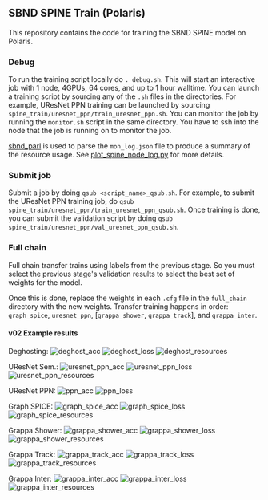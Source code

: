 ## SBND SPINE Train (Polaris)

This repository contains the code for training the SBND SPINE model on Polaris.

### Debug
To run the training script locally do `. debug.sh`. This will start an interactive job with 1 node, 4GPUs, 64 cores, and up to 1 hour walltime. You can launch a training script by sourcing any of the `.sh` files in the directories. For example, UResNet PPN training can be launched by sourcing `spine_train/uresnet_ppn/train_uresnet_ppn.sh`. You can monitor the job by running the `monitor.sh` script in the same directory. You have to ssh into the node that the job is running on to monitor the job.

[sbnd_parl](https://github.com/SBN-ALCF/sbnd_parsl/tree/main) is used to parse the `mon_log.json` file to produce a summary of the resource usage. See [plot_spine_node_log.py](https://github.com/SBN-ALCF/sbnd_parsl/blob/main/tools/plot_spine_node_log.py) for more details.

### Submit job
Submit a job by doing `qsub <script_name>_qsub.sh`. For example, to submit the UResNet PPN training job, do `qsub spine_train/uresnet_ppn/train_uresnet_ppn_qsub.sh`. Once training is done, you can submit the validation script by doing `qsub spine_train/uresnet_ppn/val_uresnet_ppn_qsub.sh`.

### Full chain
Full chain transfer trains using labels from the previous stage. So you must select the previous stage's validation results to select the best set of weights for the model.

Once this is done, replace the weights in each `.cfg` file in the `full_chain` directory with the new weights. Transfer training happens in order: `graph_spice`, `uresnet_ppn`, [`grappa_shower`, `grappa_track`], and `grappa_inter`.

#### v02 Example results

Deghosting:
![deghost_acc](./figures/deghost_accuracy.png)
![deghost_loss](./figures/deghost_loss.png)
![deghost_resources](./figures/deghost_resource_usage.png)

UResNet Sem.:
![uresnet_ppn_acc](./figures/uresnet_ppn_accuracy.png)
![uresnet_ppn_loss](./figures/uresnet_ppn_loss.png)
![uresnet_ppn_resources](./figures/uresnet_ppn_resource_usage.png)

UResNet PPN:
![ppn_acc](./figures/ppn_accuracy.png)
![ppn_loss](./figures/ppn_loss.png)

Graph SPICE:
![graph_spice_acc](./figures/graph_spice_accuracy.png)
![graph_spice_loss](./figures/graph_spice_loss.png)
![graph_spice_resources](./figures/graph_spice_resource_usage.png)

Grappa Shower:
![grappa_shower_acc](./figures/grappa_shower_accuracy.png)
![grappa_shower_loss](./figures/grappa_shower_loss.png)
![grappa_shower_resources](./figures/grappa_shower_resource_usage.png)

Grappa Track:
![grappa_track_acc](./figures/grappa_track_accuracy.png)
![grappa_track_loss](./figures/grappa_track_loss.png)
![grappa_track_resources](./figures/grappa_track_resource_usage.png)

Grappa Inter:
![grappa_inter_acc](./figures/grappa_inter_accuracy.png)
![grappa_inter_loss](./figures/grappa_inter_loss.png)
![grappa_inter_resources](./figures/grappa_inter_resource_usage.png)
